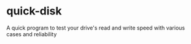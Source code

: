 # quick-disk
A quick program to test your drive's read and write speed with various cases and reliability
